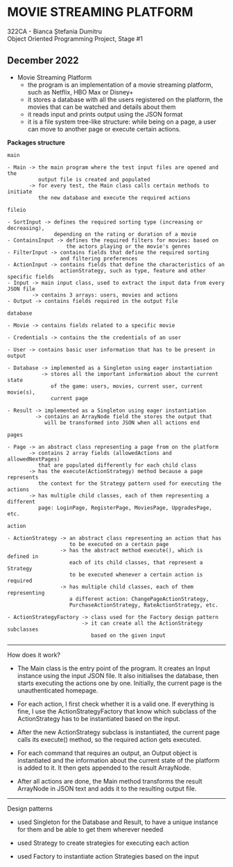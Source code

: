 # MOVIE STREAMING PLATFORM

322CA - Bianca Ștefania Dumitru \
Object Oriented Programming Project, Stage #1

December 2022
----------------------------------------------------------------------------------------------------

* Movie Streaming Platform
    -  the program is an implementation of a movie streaming platform,
       such as Netflix, HBO Max or Disney+
    -  it stores a database with all the users registered on the platform,
       the movies that can be watched and details about them
    -  it reads input and prints output using the JSON format
    -  it is a file system tree-like structure: while being on a page,
       a user can move to another page or execute certain actions.

__Packages structure__

`main`
~~~~~~~~~~~~~~~~~~~~~~~~~~~~~~~~~~~~~~~~~~~~~~~~~~~~~~~~~~~~~~~~~~~~~~~~~~~~~~~~~~~~~~~~~~~~~~~~~~~~
- Main -> the main program where the test input files are opened and the
          output file is created and populated
       -> for every test, the Main class calls certain methods to initiate
          the new database and execute the required actions
~~~~~~~~~~~~~~~~~~~~~~~~~~~~~~~~~~~~~~~~~~~~~~~~~~~~~~~~~~~~~~~~~~~~~~~~~~~~~~~~~~~~~~~~~~~~~~~~~~~~

`fileio`
~~~~~~~~~~~~~~~~~~~~~~~~~~~~~~~~~~~~~~~~~~~~~~~~~~~~~~~~~~~~~~~~~~~~~~~~~~~~~~~~~~~~~~~~~~~~~~~~~~~~
- SortInput -> defines the required sorting type (increasing or decreasing),
               depending on the rating or duration of a movie
- ContainsInput -> defines the required filters for movies: based on
                   the actors playing or the movie's genres
- FilterInput -> contains fields that define the required sorting
                 and filtering preferences
- ActionInput -> contains fields that define the characteristics of an
                 actionStrategy, such as type, feature and other specific fields
- Input -> main input class, used to extract the input data from every JSON file
        -> contains 3 arrays: users, movies and actions
- Output -> contains fields required in the output file
~~~~~~~~~~~~~~~~~~~~~~~~~~~~~~~~~~~~~~~~~~~~~~~~~~~~~~~~~~~~~~~~~~~~~~~~~~~~~~~~~~~~~~~~~~~~~~~~~~~~

`database`
~~~~~~~~~~~~~~~~~~~~~~~~~~~~~~~~~~~~~~~~~~~~~~~~~~~~~~~~~~~~~~~~~~~~~~~~~~~~~~~~~~~~~~~~~~~~~~~~~~~~
- Movie -> contains fields related to a specific movie

- Credentials -> contains the the credentials of an user

- User -> contains basic user information that has to be present in output

- Database -> implemented as a Singleton using eager instantiation
           -> stores all the important information about the current state
              of the game: users, movies, current user, current movie(s),
              current page 
       
- Result -> implemented as a Singleton using eager instantiation
         -> contains an ArrayNode field the stores the output that
            will be transformed into JSON when all actions end
~~~~~~~~~~~~~~~~~~~~~~~~~~~~~~~~~~~~~~~~~~~~~~~~~~~~~~~~~~~~~~~~~~~~~~~~~~~~~~~~~~~~~~~~~~~~~~~~~~~~
`pages`
~~~~~~~~~~~~~~~~~~~~~~~~~~~~~~~~~~~~~~~~~~~~~~~~~~~~~~~~~~~~~~~~~~~~~~~~~~~~~~~~~~~~~~~~~~~~~~~~~~~~
- Page -> an abstract class representing a page from on the platform
       -> contains 2 array fields (allowedActions and allowedNextPages)
          that are populated differently for each child class
       -> has the execute(ActionStrategy) method because a page represents
          the context for the Strategy pattern used for executing the actions
       -> has multiple child classes, each of them representing a different
          page: LoginPage, RegisterPage, MoviesPage, UpgradesPage, etc.
~~~~~~~~~~~~~~~~~~~~~~~~~~~~~~~~~~~~~~~~~~~~~~~~~~~~~~~~~~~~~~~~~~~~~~~~~~~~~~~~~~~~~~~~~~~~~~~~~~~~

`action`
~~~~~~~~~~~~~~~~~~~~~~~~~~~~~~~~~~~~~~~~~~~~~~~~~~~~~~~~~~~~~~~~~~~~~~~~~~~~~~~~~~~~~~~~~~~~~~~~~~~~
- ActionStrategy -> an abstract class representing an action that has
                    to be executed on a certain page
                 -> has the abstract method execute(), which is defined in
                    each of its child classes, that represent a Strategy
                    to be executed whenever a certain action is required
                 -> has multiple child classes, each of them representing
                    a different action: ChangePageActionStrategy,
                    PurchaseActionStrategy, RateActionStrategy, etc.
                    
- ActionStrategyFactory -> class used for the Factory design pattern
                        -> it can create all the ActionStrategy subclasses
                           based on the given input
~~~~~~~~~~~~~~~~~~~~~~~~~~~~~~~~~~~~~~~~~~~~~~~~~~~~~~~~~~~~~~~~~~~~~~~~~~~~~~~~~~~~~~~~~~~~~~~~~~~~
----------------------------------------------------
How does it work?

* The Main class is the entry point of the program. It creates an
  Input instance using the input JSON file. It also initialises the
  database, then starts executing the actions one by one. Initially,
  the current page is the unauthenticated homepage.

* For each action, I first check whether it is a valid one.
  If everything is fine, I use the ActionStrategyFactory that
  know which subclass of the ActionStrategy has to be instantiated
  based on the input.

* After the new ActionStrategy subclass is instantiated, the current
  page calls its execute() method, so the required action
  gets executed.

* For each command that requires an output, an Output object is
  instantiated and the information about the current state of the
  platform is added to it. It then gets appended to the result ArrayNode.

* After all actions are done, the Main method transforms the result
  ArrayNode in JSON text and adds it to the resulting output file.

----------------------------------------------------

Design patterns

* used Singleton for the Database and Result, to have a unique 
  instance for them and be able to get them wherever needed

* used Strategy to create strategies for executing each action

* used Factory to instantiate action Strategies based on the input